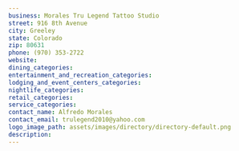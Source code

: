```yaml
---
business: Morales Tru Legend Tattoo Studio
street: 916 8th Avenue
city: Greeley
state: Colorado
zip: 80631
phone: (970) 353-2722
website: 
dining_categories: 
entertainment_and_recreation_categories: 
lodging_and_event_centers_categories: 
nightlife_categories: 
retail_categories: 
service_categories: 
contact_name: Alfredo Morales
contact_email: trulegend2010@yahoo.com
logo_image_path: assets/images/directory/directory-default.png
description: 
---
```

